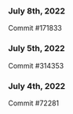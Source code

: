 ### July 8th, 2022

Commit #171833

### July 5th, 2022

Commit #314353


### July 4th, 2022

Commit #72281
